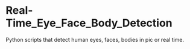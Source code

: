 # Real-Time_Eye_Face_Body_Detection
Python scripts that detect human eyes, faces, bodies in pic or real time.
